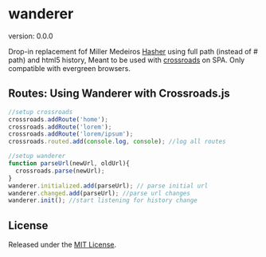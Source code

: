 # wanderer

version: 0.0.0

Drop-in replacement fof Miller Medeiros [Hasher](http://millermedeiros.github.com/Hasher/) using full path (instead of # path) and html5 history, Meant to be used with [crossroads](http://millermedeiros.github.com/crossroads.js/) on SPA. Only compatible with evergreen browsers.


## Routes: Using Wanderer with Crossroads.js ##

```js
//setup crossroads
crossroads.addRoute('home');
crossroads.addRoute('lorem');
crossroads.addRoute('lorem/ipsum');
crossroads.routed.add(console.log, console); //log all routes

//setup wanderer
function parseUrl(newUrl, oldUrl){
  crossroads.parse(newUrl);
}
wanderer.initialized.add(parseUrl); // parse initial url
wanderer.changed.add(parseUrl); //parse url changes
wanderer.init(); //start listening for history change
```

## License ##

Released under the [MIT License](http://www.opensource.org/licenses/mit-license.php).

